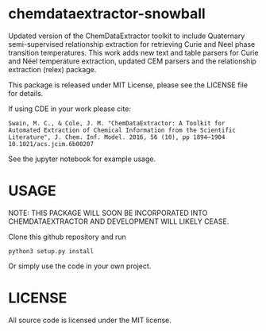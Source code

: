 # chemdataextractor-snowball
Updated version of the ChemDataExtractor toolkit to include Quaternary semi-supervised relationship extraction for
retrieving Curie and Neel phase transition temperatures. This work adds new text and table parsers for Curie and Néel
temperature extraction, updated CEM parsers and the relationship extraction (relex) package.

This package is released under MIT License, please see the LICENSE file for details.

If using CDE in your work please cite:
```
Swain, M. C., & Cole, J. M. "ChemDataExtractor: A Toolkit for Automated Extraction of Chemical Information from the Scientific Literature", J. Chem. Inf. Model. 2016, 56 (10), pp 1894–1904 10.1021/acs.jcim.6b00207
```
See the jupyter notebook for example usage.


# USAGE
NOTE: THIS PACKAGE WILL SOON BE INCORPORATED INTO CHEMDATAEXTRACTOR AND DEVELOPMENT WILL LIKELY CEASE.


Clone this github repository and run 
```
python3 setup.py install
```

Or simply use the code in your own project.

# LICENSE
All source code is licensed under the MIT license.
